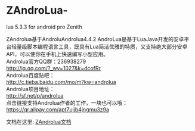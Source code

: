 # ZAndroLua-
lua 5.3.3 for android pro Zenith

ZAndrolua基于AndroluAndrolua4.4.2
AndroLua是基于LuaJava开发的安卓平台轻量级脚本编程语言工具，既具有Lua简洁优雅的特质，又支持绝大部分安卓API，可以使你在手机上快速编写小型应用。  
Androlua官方QQ群：236938279  
http://jq.qq.com/?_wv=1027&k=dcofRr  
Androlua百度贴吧：  
http://c.tieba.baidu.com/mo/m?kw=androlua  
Androlua项目地址：  
http://sf.net/p/androlua  
点击链接支持Androlua作者的工作，一块也可以哦：  
https://qr.alipay.com/apt7ujjb4jngmu3z9a  

文档在这里: [ZAndrolua文档](https://www.runoob.com)

